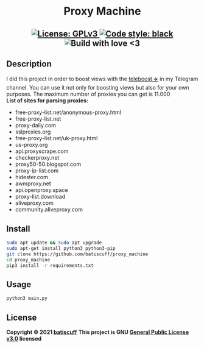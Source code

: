 <h1 align="center">Proxy Machine</h1>
<h2 align="center">
    <a href="https://github.com/batiscuff/proxy_machine/blob/master/LICENSE" target="_blank">
        <img alt="License: GPLv3" src="https://img.shields.io/badge/License-GPLv3-green.svg" />
    </a>
    <a href="https://github.com/psf/black" target="_blank">
        <img alt="Code style: black" src="https://img.shields.io/badge/code%20style-black-000000.svg" />
    </a>
    </a href="https://github.com/batiscuff/proxy_machine" target="_blank">
        <img alt="Build with love <3" src="https://img.shields.io/badge/build%20with-%F0%9F%92%9D-green" />
    </a>
</h2>

## Description
I did this project in order to boost views with the [teleboost :airplane:](https://github.com/crinny/teleboost/) in my Telegram channel. You can use it not only for boosting views but also for your own purposes. The maximum number of proxies you can get is 11.000 </br>
**List of sites for parsing proxies:**
- free-proxy-list.net/anonymous-proxy.html
- free-proxy-list.net
- proxy-daily.com
- sslproxies.org
- free-proxy-list.net/uk-proxy.html
- us-proxy.org
- api.proxyscrape.com
- checkerproxy.net
- proxy50-50.blogspot.com
- proxy-ip-list.com
- hidester.com
- awmproxy.net
- api.openproxy.space
- proxy-list.download
- aliveproxy.com
- community.aliveproxy.com


## Install 
```sh
sudo apt update && sudo apt upgrade
sudo apt-get install python3 python3-pip
git clone https://github.com/batiscuff/proxy_machine
cd proxy_machine
pip3 install -r requirements.txt
```

## Usage
```sh
python3 main.py
```

## License
**Copyright © 2021 [batiscuff](https://github.com/batiscuff)**
**This project is GNU [General Public License v3.0](https://github.com/batiscuff/proxy_machine/blob/master/LICENSE) licensed**
